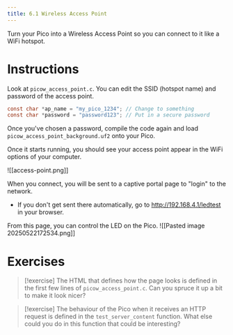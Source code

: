```yaml
---
title: 6.1 Wireless Access Point
---
```

Turn your Pico into a Wireless Access Point so you can connect to it like a WiFi hotspot.
# Instructions
Look at `picow_access_point.c`. You can edit the SSID (hotspot name) and password of the access point.
```c
const char *ap_name = "my_pico_1234"; // Change to something 
const char *password = "password123"; // Put in a secure password
```

Once you've chosen a password, compile the code again and load `picow_access_point_background.uf2` onto your Pico.

Once it starts running, you should see your access point appear in the WiFi options of your computer.

![[access-point.png]]

When you connect, you will be sent to a captive portal page to "login" to the network.
- If you don't get sent there automatically, go to http://192.168.4.1/ledtest in your browser.

From this page, you can control the LED on the Pico.
![[Pasted image 20250522172534.png]]

# Exercises
> [!exercise]
> The HTML that defines how the page looks is defined in the first few lines of `picow_access_point.c`. Can you spruce it up a bit to make it look nicer?

> [!exercise]
> The behaviour of the Pico when it receives an HTTP request is defined in the `test_server_content` function. What else could you do in this function that could be interesting?

